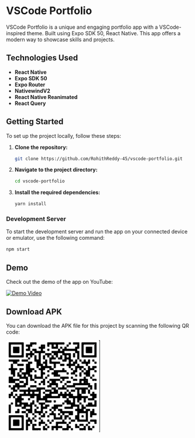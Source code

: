 # VSCode Portfolio

VSCode Portfolio is a unique and engaging portfolio app with a VSCode-inspired theme. Built using Expo SDK 50, React Native. This app offers a modern way to showcase skills and projects.

## Technologies Used

- **React Native**
- **Expo SDK 50**
- **Expo Router**
- **NativewindV2**
- **React Native Reanimated**
- **React Query**

## Getting Started

To set up the project locally, follow these steps:

1. **Clone the repository:**

   ```sh
   git clone https://github.com/RohithReddy-45/vscode-portfolio.git
   ```

2. **Navigate to the project directory:**

   ```sh
   cd vscode-portfolio
   ```

3. **Install the required dependencies:**

   ```sh
   yarn install
   ```

### Development Server

To start the development server and run the app on your connected device or emulator, use the following command:

```sh
npm start
```

## Demo

Check out the demo of the app on YouTube:

[![Demo Video](https://img.youtube.com/vi/W-KomMxYqGw/0.jpg)](https://youtube.com/shorts/vnpea1uDrdM?feature=share)

## Download APK

You can download the APK file for this project by scanning the following QR code:

![QR code](assets/images/qrcode.png)
